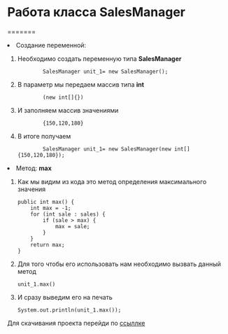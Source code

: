 
# Работа класса SalesManager
=======

<li>Создание переменной:</li>
<ol>
    <li> Необходимо создать переменную типа <strong>SalesManager</strong> </li>


            SalesManager unit_1= new SalesManager();

  <li>В параметр мы передаем массив типа <strong>int</strong> </li>


            (new int[]{})

  <li>И заполняем массив значениями </li>


            {150,120,180}

  <li>В итоге получаем </li>


            SalesManager unit_1= new SalesManager(new int[]{150,120,180});

</ol>
<li>Метод: <strong>max</strong></li>
<ol>
<li>Как мы видим из кода это метод определения максимального значения </li>

    public int max() {
        int max = -1;
        for (int sale : sales) {
            if (sale > max) {
                max = sale;
            }
        }
        return max;
    }
<li>Для того чтобы его использовать нам необходимо вызвать данный метод </li>
            
    unit_1.max()

<li>И сразу выведим его на печать </li>

    System.out.println(unit_1.max());

</ol>



Для скачивания проекта перейди по [ссыллке](https://github.com/teinrus/Git_test_1.git)


